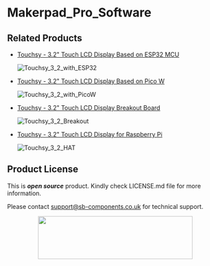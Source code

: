 # Makerpad_Pro_Software





## Related Products
  * [Touchsy - 3.2" Touch LCD Display Based on ESP32 MCU](https://shop.sb-components.co.uk/products/touchsy-3-2-touch-lcd-display-based-on-esp32-mcu) 
   
     ![Touchsy_3_2_with_ESP32](https://shop.sb-components.co.uk/cdn/shop/files/esp.jpg?v=1686900424&width=300)   

  * [Touchsy - 3.2" Touch LCD Display Based on Pico W](https://shop.sb-components.co.uk/products/touchsy-3-2-touch-lcd-display-based-on-pico-w) 
   
     ![Touchsy_3_2_with_PicoW](https://shop.sb-components.co.uk/cdn/shop/files/touchsypicowresitive.jpg?v=1686903806&width=300) 

  * [Touchsy - 3.2" Touch LCD Display Breakout Board](https://shop.sb-components.co.uk/products/touchsy-3-2-touch-lcd-display-breakout-board) 
   
     ![Touchsy_3_2_Breakout](https://shop.sb-components.co.uk/cdn/shop/files/resistivetouchsy.jpg?v=1686908046&width=300)
    
  * [Touchsy - 3.2" Touch LCD Display for Raspberry Pi](https://shop.sb-components.co.uk/products/touchsy-3-2-touch-lcd-display-for-raspberry-pi) 
   
     ![Touchsy_3_2_HAT](https://shop.sb-components.co.uk/cdn/shop/files/hat.jpg?v=1686898617&width=300) 

 
## Product License

This is ***open source*** product. Kindly check LICENSE.md file for more information.

Please contact support@sb-components.co.uk for technical support.
<p align="center">
  <img width="360" height="100" src="https://cdn.shopify.com/s/files/1/1217/2104/files/Logo_sb_component_3.png?v=1666086771&width=300">
</p>
